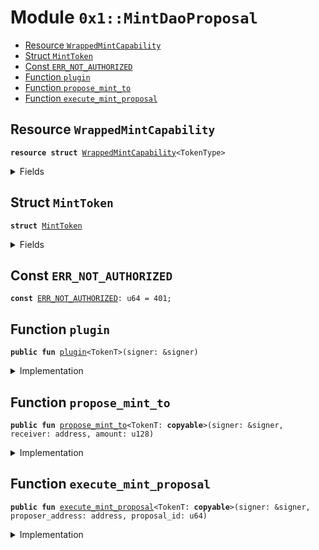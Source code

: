 
<a name="0x1_MintDaoProposal"></a>

# Module `0x1::MintDaoProposal`



-  [Resource <code><a href="MintDaoProposal.md#0x1_MintDaoProposal_WrappedMintCapability">WrappedMintCapability</a></code>](#0x1_MintDaoProposal_WrappedMintCapability)
-  [Struct <code><a href="MintDaoProposal.md#0x1_MintDaoProposal_MintToken">MintToken</a></code>](#0x1_MintDaoProposal_MintToken)
-  [Const <code><a href="MintDaoProposal.md#0x1_MintDaoProposal_ERR_NOT_AUTHORIZED">ERR_NOT_AUTHORIZED</a></code>](#0x1_MintDaoProposal_ERR_NOT_AUTHORIZED)
-  [Function <code>plugin</code>](#0x1_MintDaoProposal_plugin)
-  [Function <code>propose_mint_to</code>](#0x1_MintDaoProposal_propose_mint_to)
-  [Function <code>execute_mint_proposal</code>](#0x1_MintDaoProposal_execute_mint_proposal)


<a name="0x1_MintDaoProposal_WrappedMintCapability"></a>

## Resource `WrappedMintCapability`



<pre><code><b>resource</b> <b>struct</b> <a href="MintDaoProposal.md#0x1_MintDaoProposal_WrappedMintCapability">WrappedMintCapability</a>&lt;TokenType&gt;
</code></pre>



<details>
<summary>Fields</summary>


<dl>
<dt>
<code>cap: <a href="Token.md#0x1_Token_MintCapability">Token::MintCapability</a>&lt;TokenType&gt;</code>
</dt>
<dd>

</dd>
</dl>


</details>

<a name="0x1_MintDaoProposal_MintToken"></a>

## Struct `MintToken`



<pre><code><b>struct</b> <a href="MintDaoProposal.md#0x1_MintDaoProposal_MintToken">MintToken</a>
</code></pre>



<details>
<summary>Fields</summary>


<dl>
<dt>
<code>receiver: address</code>
</dt>
<dd>

</dd>
<dt>
<code>amount: u128</code>
</dt>
<dd>

</dd>
</dl>


</details>

<a name="0x1_MintDaoProposal_ERR_NOT_AUTHORIZED"></a>

## Const `ERR_NOT_AUTHORIZED`



<pre><code><b>const</b> <a href="MintDaoProposal.md#0x1_MintDaoProposal_ERR_NOT_AUTHORIZED">ERR_NOT_AUTHORIZED</a>: u64 = 401;
</code></pre>



<a name="0x1_MintDaoProposal_plugin"></a>

## Function `plugin`



<pre><code><b>public</b> <b>fun</b> <a href="MintDaoProposal.md#0x1_MintDaoProposal_plugin">plugin</a>&lt;TokenT&gt;(signer: &signer)
</code></pre>



<details>
<summary>Implementation</summary>


<pre><code><b>public</b> <b>fun</b> <a href="MintDaoProposal.md#0x1_MintDaoProposal_plugin">plugin</a>&lt;TokenT&gt;(signer: &signer) {
    <b>let</b> token_issuer = <a href="Token.md#0x1_Token_token_address">Token::token_address</a>&lt;TokenT&gt;();
    <b>assert</b>(<a href="Signer.md#0x1_Signer_address_of">Signer::address_of</a>(signer) == token_issuer, <a href="MintDaoProposal.md#0x1_MintDaoProposal_ERR_NOT_AUTHORIZED">ERR_NOT_AUTHORIZED</a>);
    <b>let</b> mint_cap = <a href="Token.md#0x1_Token_remove_mint_capability">Token::remove_mint_capability</a>&lt;TokenT&gt;(signer);
    move_to(signer, <a href="MintDaoProposal.md#0x1_MintDaoProposal_WrappedMintCapability">WrappedMintCapability</a> { cap: mint_cap });
}
</code></pre>



</details>

<a name="0x1_MintDaoProposal_propose_mint_to"></a>

## Function `propose_mint_to`



<pre><code><b>public</b> <b>fun</b> <a href="MintDaoProposal.md#0x1_MintDaoProposal_propose_mint_to">propose_mint_to</a>&lt;TokenT: <b>copyable</b>&gt;(signer: &signer, receiver: address, amount: u128)
</code></pre>



<details>
<summary>Implementation</summary>


<pre><code><b>public</b> <b>fun</b> <a href="MintDaoProposal.md#0x1_MintDaoProposal_propose_mint_to">propose_mint_to</a>&lt;TokenT: <b>copyable</b>&gt;(signer: &signer, receiver: address, amount: u128) {
    <a href="Dao.md#0x1_Dao_propose">Dao::propose</a>&lt;TokenT, <a href="MintDaoProposal.md#0x1_MintDaoProposal_MintToken">MintToken</a>&gt;(
        signer,
        <a href="MintDaoProposal.md#0x1_MintDaoProposal_MintToken">MintToken</a> { receiver, amount },
        <a href="Dao.md#0x1_Dao_min_action_delay">Dao::min_action_delay</a>&lt;TokenT&gt;(),
    );
}
</code></pre>



</details>

<a name="0x1_MintDaoProposal_execute_mint_proposal"></a>

## Function `execute_mint_proposal`



<pre><code><b>public</b> <b>fun</b> <a href="MintDaoProposal.md#0x1_MintDaoProposal_execute_mint_proposal">execute_mint_proposal</a>&lt;TokenT: <b>copyable</b>&gt;(signer: &signer, proposer_address: address, proposal_id: u64)
</code></pre>



<details>
<summary>Implementation</summary>


<pre><code><b>public</b> <b>fun</b> <a href="MintDaoProposal.md#0x1_MintDaoProposal_execute_mint_proposal">execute_mint_proposal</a>&lt;TokenT: <b>copyable</b>&gt;(
    signer: &signer,
    proposer_address: address,
    proposal_id: u64,
) <b>acquires</b> <a href="MintDaoProposal.md#0x1_MintDaoProposal_WrappedMintCapability">WrappedMintCapability</a> {
    <b>let</b> <a href="MintDaoProposal.md#0x1_MintDaoProposal_MintToken">MintToken</a> { receiver, amount } = <a href="Dao.md#0x1_Dao_extract_proposal_action">Dao::extract_proposal_action</a>&lt;TokenT, <a href="MintDaoProposal.md#0x1_MintDaoProposal_MintToken">MintToken</a>&gt;(
        proposer_address,
        proposal_id,
    );
    <b>let</b> cap = borrow_global&lt;<a href="MintDaoProposal.md#0x1_MintDaoProposal_WrappedMintCapability">WrappedMintCapability</a>&lt;TokenT&gt;&gt;(<a href="Token.md#0x1_Token_token_address">Token::token_address</a>&lt;TokenT&gt;());
    <b>let</b> tokens = <a href="Token.md#0x1_Token_mint_with_capability">Token::mint_with_capability</a>&lt;TokenT&gt;(&cap.cap, amount);
    <a href="Account.md#0x1_Account_deposit_to">Account::deposit_to</a>(signer, receiver, tokens);
}
</code></pre>



</details>
